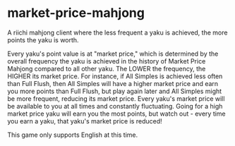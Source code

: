# market-price-mahjong
A riichi mahjong client where the less frequent a yaku is achieved, the more points the yaku is worth.

Every yaku's point value is at "market price," which is determined by the overall frequency the yaku is achieved in the history of Market Price Mahjong compared to all other yaku. The LOWER the frequency, the HIGHER its market price. For instance, if All Simples is achieved less often than Full Flush, then All Simples will have a higher market price and earn you more points than Full Flush, but play again later and All Simples might be more frequent, reducing its market price. Every yaku's market price will be available to you at all times and constantly fluctuating. Going for a high market price yaku will earn you the most points, but watch out - every time you earn a yaku, that yaku's market price is reduced!

This game only supports English at this time.

